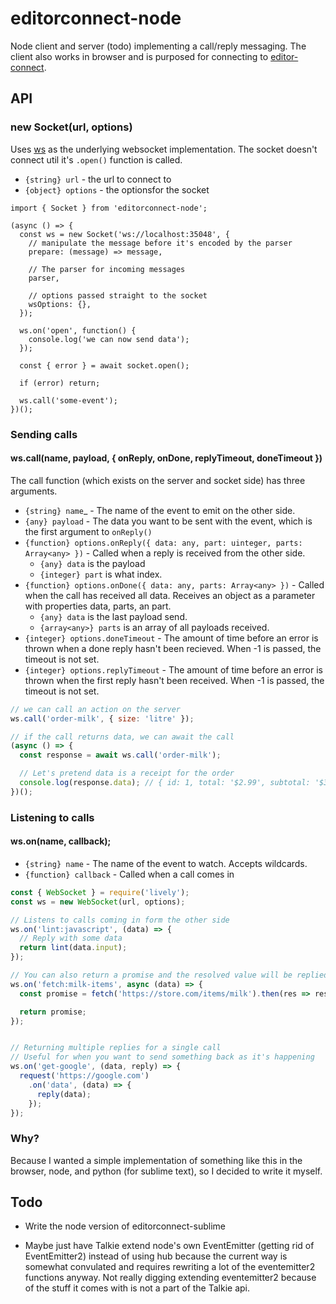 # editorconnect-node

Node client and server (todo) implementing a call/reply messaging. The client also works in browser and is purposed for connecting to [editor-connect](https://github.com/anthonykoch/editorconnect-sublime).

## API 

### new Socket(url, options)

Uses [ws](https://github.com/websockets/ws) as the underlying websocket implementation. The socket doesn't connect util it's `.open()` function is called.

- `{string} url` - the url to connect to
- `{object} options` - the optionsfor the socket

```
import { Socket } from 'editorconnect-node';

(async () => {
  const ws = new Socket('ws://localhost:35048', {
    // manipulate the message before it's encoded by the parser
    prepare: (message) => message,

    // The parser for incoming messages
    parser,

    // options passed straight to the socket
    wsOptions: {}, 
  });

  ws.on('open', function() {
    console.log('we can now send data');
  });

  const { error } = await socket.open();

  if (error) return;
  
  ws.call('some-event');
})();
```

### Sending calls

#### ws.call(name, payload, { onReply, onDone, replyTimeout, doneTimeout })

The call function (which exists on the server and socket side) has three arguments.

- `{string} name`_ - The name of the event to emit on the other side.
- `{any} payload` - The data you want to be sent with the event, which is the first argument to `onReply()`
- `{function} options.onReply({ data: any, part: uinteger, parts: Array<any> })` - Called when a reply is received from the other side. 
  - `{any} data` is the payload 
  - `{integer} part` is what index. 
- `{function} options.onDone({ data: any, parts: Array<any> })` - Called when the call has received all data. Receives an object as a parameter with properties data, parts, an part. 
  - `{any} data` is the last payload send. 
  - `{array<any>} parts` is an array of all payloads received. 
- `{integer} options.doneTimeout` - The amount of time before an error is thrown when a done reply hasn't been recieved. When -1 is passed, the timeout is not set.
- `{integer} options.replyTimeout` - The amount of time before an error is thrown when the first reply hasn't been received. When -1 is passed, the timeout is not set.

```js
// we can call an action on the server
ws.call('order-milk', { size: 'litre' });

// if the call returns data, we can await the call
(async () => {
  const response = await ws.call('order-milk');

  // Let's pretend data is a receipt for the order
  console.log(response.data); // { id: 1, total: '$2.99', subtotal: '$3.07', tax: '$0.08' }
})();
```

### Listening to calls

#### ws.on(name, callback);

- `{string} name` - The name of the event to watch. Accepts wildcards.
- `{function} callback` - Called when a call comes in 

```js
const { WebSocket } = require('lively');
const ws = new WebSocket(url, options);

// Listens to calls coming in form the other side
ws.on('lint:javascript', (data) => {
  // Reply with some data
  return lint(data.input);
});

// You can also return a promise and the resolved value will be replied back to the caller
ws.on('fetch:milk-items', async (data) => {
  const promise = fetch('https://store.com/items/milk').then(res => res.json());

  return promise;
});


// Returning multiple replies for a single call
// Useful for when you want to send something back as it's happening
ws.on('get-google', (data, reply) => {
  request('https://google.com')
    .on('data', (data) => {
      reply(data);
    });
});
```


### Why?

Because I wanted a simple implementation of something like this in the browser, node, and python (for sublime text), so I decided to write it myself.


## Todo

- Write the node version of editorconnect-sublime

- Maybe just have Talkie extend node's own EventEmitter (getting rid of EventEmitter2) instead of using hub because the current way is somewhat convulated and requires rewriting a lot of the eventemitter2 functions anyway. Not really digging extending eventemitter2 because of the stuff it comes with is not a part of the Talkie api.
